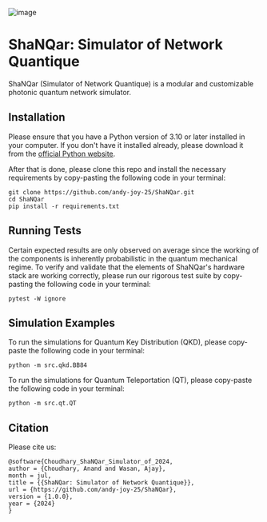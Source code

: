 ![image](https://github.com/user-attachments/assets/b35a82d7-0c99-468a-ae62-284faf6a3f99)


# ShaNQar: Simulator of Network Quantique

ShaNQar (Simulator of Network Quantique) is a modular and customizable photonic quantum network simulator.

## Installation

Please ensure that you have a Python version of 3.10 or later installed in your computer. If you don't have it installed already, please download it from the [official Python website](https://www.python.org/downloads/).

After that is done, please clone this repo and install the necessary requirements by copy-pasting the following code in your terminal:
```
git clone https://github.com/andy-joy-25/ShaNQar.git
cd ShaNQar
pip install -r requirements.txt
```

## Running Tests

Certain expected results are only observed on average since the working of the components is inherently probabilistic in the quantum mechanical regime. To verify and validate that the elements of ShaNQar's hardware stack are working correctly, please run our rigorous test suite by copy-pasting the following code in your terminal:
```
pytest -W ignore
```

## Simulation Examples

To run the simulations for Quantum Key Distribution (QKD), please copy-paste the following code in your terminal:
```
python -m src.qkd.BB84
```

To run the simulations for Quantum Teleportation (QT), please copy-paste the following code in your terminal:
```
python -m src.qt.QT
```

## Citation

Please cite us:

```
@software{Choudhary_ShaNQar_Simulator_of_2024,
author = {Choudhary, Anand and Wasan, Ajay},
month = jul,
title = {{ShaNQar: Simulator of Network Quantique}},
url = {https://github.com/andy-joy-25/ShaNQar},
version = {1.0.0},
year = {2024}
}
```

